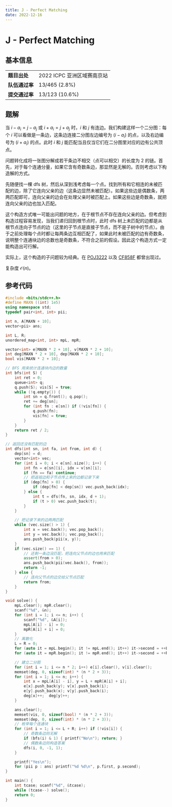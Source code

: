 ```yaml
---
title: J - Perfect Matching
date: 2022-12-16
---
```


# J - Perfect Matching

## 基本信息

<table>
<tr>
<td><b>题目出处</b></td><td>2022 ICPC 亚洲区域赛南京站</td>
</tr>
<tr>
<td><b>队伍通过率</b></td><td>13/465 (2.8%)</td>
</tr>
<tr>
<td><b>提交通过率</b></td><td>13/123 (10.6%)</td>
</tr>
</table>

## 题解

当 $i - a_i = j - a_j$ 或 $i + a_i = j + a_j$ 时，$i$ 和 $j$ 有连边。我们构建这样一个二分图：每个 $i$ 可以看做是一条边，这条边连接二分图左边编号为 $(i - a_i)$ 的点，以及右边编号为 $(i + a_i)$ 的点。此时 $i$ 和 $j$ 能匹配当且仅当它们在二分图里对应的边有公共顶点。

问题转化成将一张图分解成若干条边不相交（点可以相交）的长度为 $2$ 的链。首先，对于每个连通分量，如果它含有奇数条边，那显然是无解的。否则考虑以下构造解的方式。

先随便找一棵 dfs 树，然后从深到浅考虑每一个点。找到所有和它相连的未被匹配的边，除了它连向父亲的边（这条边显然未被匹配）。如果这些边是偶数条，两两匹配即可，连向父亲的边会在处理父亲时被匹配上。如果这些边是奇数条，就把连向父亲的边也加入匹配。

这个构造方式唯一可能出问题的地方，在于根节点不存在连向父亲的边。但考虑到构造过程容易发现，当我们递归回到根节点时，此时 dfs 树上未匹配的边都是从根节点连向子节点的边（这里的子节点是直接子节点，而不是子树中的节点）。由于之前处理每个点时都让每两条边互相匹配了，如果此时未被匹配的边有奇数条，说明整个连通块边的总数也是奇数条，不符合之前的假设。因此这个构造方式一定能构造出可行解。

实际上，这个构造的子问题较为经典。在 [POJ3222](http://poj.org/problem?id=3222) 以及 [CF858F](https://codeforces.com/problemset/problem/858/F) 都曾出现过。

复杂度 $\mathcal{O}(n)$。

## 参考代码

```c++ linenums="1"
#include <bits/stdc++.h>
#define MAXN ((int) 1e5)
using namespace std;
typedef pair<int, int> pii;

int n, A[MAXN + 10];
vector<pii> ans;

int L, R;
unordered_map<int, int> mpL, mpR;

vector<int> e[MAXN * 2 + 10], v[MAXN * 2 + 10];
int deg[MAXN * 2 + 10], dep[MAXN * 2 + 10];
bool vis[MAXN * 2 + 10];

// BFS 用来统计连通块内边的数量
int bfs(int S) {
    int ret = 0;
    queue<int> q;
    q.push(S); vis[S] = true;
    while (!q.empty()) {
        int sn = q.front(); q.pop();
        ret += deg[sn];
        for (int fn : e[sn]) if (!vis[fn]) {
            q.push(fn);
            vis[fn] = true;
        }
    }
    return ret / 2;
}

// 返回还没有匹配的边
int dfs(int sn, int fa, int from, int d) {
    dep[sn] = d;
    vector<int> vec;
    for (int i = 0; i < e[sn].size(); i++) {
        int fn = e[sn][i], idx = v[sn][i];
        if (fn == fa) continue;
        // 把返祖边和子节点传上来的边都记录下来
        if (dep[fn] > 0) {
            if (dep[fn] < dep[sn]) vec.push_back(idx);
        } else {
            int t = dfs(fn, sn, idx, d + 1);
            if (t > 0) vec.push_back(t);
        }
    }

    // 把记录下来的边两两匹配
    while (vec.size() > 1) {
        int x = vec.back(); vec.pop_back();
        int y = vec.back(); vec.pop_back();
        ans.push_back(pii(x, y));
    }
    if (vec.size() == 1) {
        // 还剩一条边没匹配，把连向父节点的边也用来匹配
        assert(from > 0);
        ans.push_back(pii(vec.back(), from));
        return -1;
    } else {
        // 连向父节点的边交给父节点匹配
        return from;
    }
}

void solve() {
    mpL.clear(); mpR.clear();
    scanf("%d", &n);
    for (int i = 1; i <= n; i++) {
        scanf("%d", &A[i]);
        mpL[A[i] - i] = 0;
        mpR[A[i] + i] = 0;
    }
    // 离散化
    L = R = 0;
    for (auto it = mpL.begin(); it != mpL.end(); it++) it->second = ++L;
    for (auto it = mpR.begin(); it != mpR.end(); it++) it->second = ++R;

    // 建立二分图
    for (int i = 1; i <= n * 2; i++) e[i].clear(), v[i].clear();
    memset(deg, 0, sizeof(int) * (n * 2 + 3));
    for (int i = 1; i <= n; i++) {
        int x = mpL[A[i] - i], y = L + mpR[A[i] + i];
        e[x].push_back(y); v[x].push_back(i);
        e[y].push_back(x); v[y].push_back(i);
        deg[x]++;  deg[y]++;
    }

    ans.clear();
    memset(vis, 0, sizeof(bool) * (n * 2 + 3));
    memset(dep, 0, sizeof(int) * (n * 2 + 3));
    // 枚举每个连通块
    for (int i = 1; i <= L + R; i++) if (!vis[i]) {
        // 奇数条边则无解
        if (bfs(i) & 1) { printf("No\n"); return; }
        // 偶数条边则构造答案
        dfs(i, 0, -1, 1);
    }

    printf("Yes\n");
    for (pii p : ans) printf("%d %d\n", p.first, p.second);
}

int main() {
    int tcase; scanf("%d", &tcase);
    while (tcase--) solve();
    return 0;
}
```

